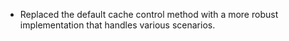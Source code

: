 - Replaced the default cache control method with a more robust implementation that handles various scenarios.
